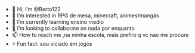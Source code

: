 - 👋 Hi, I’m @Berto122
- 👀 I’m interested in RPG de mesa, minecraft, animes/mangás
- 🌱 I’m currently learning ensino medio
- 💞️ I’m looking to collaborate on nada por enquanto
- 📫 How to reach me ,na minha escola, mais prefiro q vc nao me procure
- ⚡ Fun fact: sou viciado em jogos

<!---
Berto122/Berto122 is a ✨ special ✨ repository because its `README.md` (this file) appears on your GitHub profile.
You can click the Preview link to take a look at your changes.
--->
